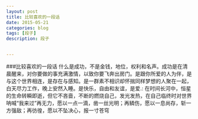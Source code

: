 ```yaml
---
layout: post
title: 比较喜欢的一段话
date: 2015-05-21
categories: blog
tags: [段子]
description: 段子


---
```

###比较喜欢的一段话
什么是成功，不是金钱，地位，权利和名声。成功是在清晨醒来，对你要做的事充满激情，以致你要飞奔出房门。是跟你所爱的人为伴，是与这个世界相连，是存在与感知。是一群素不相识却怀揣同样梦想的人聚在一起，白天尽力工作，晚上安然入睡。是快乐，自由和友谊，是爱.: 在时间长河中，恒星的生命转瞬即逝，但它不吝啬，不断的燃烧自己，发光发热，在自己临终时对世界呐喊“我来过”再无力，愿以一点一滴，凿一丝光明；再鳞伤，愿以一息尚存，斩一方强敌；再彷徨，愿以不坠决心，报一寸苍穹

